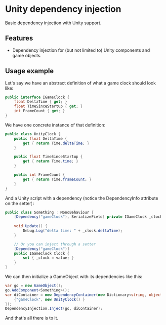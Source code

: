 # Unity dependency injection

Basic dependency injection with Unity support.

## Features

 - Dependency injection for (but not limited to) Unity components and game objects.

## Usage example

Let's say we have an abstract definition of what a game clock should look like:

``` c#
public interface IGameClock {
    float DeltaTime { get; }
    float TimeSinceStartup { get; }
    int FrameCount { get; }
}
```

We have one concrete instance of that definition:

``` c#
public class UnityClock {
    public float DeltaTime {
        get { return Time.deltaTime; }
    }

    public float TimeSinceStartup {
        get { return Time.time; }
    }

    public int FrameCount {
        get { return Time.frameCount; }
    }
}
```

And a Unity script with a dependency (notice the DependencyInfo attribute on the setter):

``` c#
public class Something : MonoBehaviour {
    [Dependency("gameClock"), SerializeField] private IGameClock _clock;
    
    void Update() {
        Debug.Log("delta time: " + _clock.deltaTime);
    } 

    // Or you can inject through a setter
    [Dependency("gameClock")]
    public IGameClock Clock {
        set { _clock = value; }
    }
}
```

We can then initialize a GameObject with its dependencies like this:

``` c#
var go = new GameObject();
go.AddComponent<Something>();
var diContainer = new DependencyContainer(new Dictionary<string, object> {
    {"gameClock", new UnityClock() }    
});
DependencyInjection.Inject(go, diContainer);
```

And that's all there is to it.

